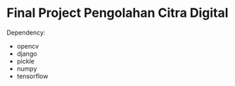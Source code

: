 <h1>Final Project Pengolahan Citra Digital</h1>


<p>
  Dependency:
  <ul>
    <li>opencv</li>
    <li>django</li>
    <li>pickle</li>
    <li>numpy</li>
    <li>tensorflow</li>
  </ul>  
</p>
